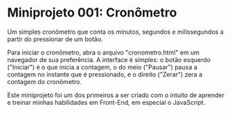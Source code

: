# Miniprojeto 001: Cronômetro
Um simples cronômetro que conta os minutos, segundos e milissegundos a partir do pressionar de um botão.

Para iniciar o cronômetro, abra o arquivo "cronometro.html" em um navegador de sua preferência. A interface é simples: o botão esquerdo ("Iniciar") é o que inicia a contagem, o do meio ("Pausar") pausa a contagem no instante que é pressionado, e o direito ("Zerar") zera a contagem do cronômetro.

Este miniprojeto foi um dos primeiros a ser criado com o intuito de aprender e treinar minhas habilidades em Front-End, em especial o JavaScript.
